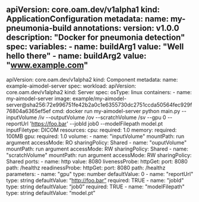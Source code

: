 apiVersion: core.oam.dev/v1alpha1
kind: ApplicationConfiguration
metadata:
  name: my-pneumonia-build
  annotations:
    version: v1.0.0
    description: "Docker for pneumonia detection"
spec:
  variables:
    - name: buildArg1
      value: "Well hello there"
    - name: buildArg2
      value: "www.example.com"
---
apiVersion: core.oam.dev/v1alpha2
kind: Component
metadata:
  name: example-aimodel-server
spec:
  workload:
    apiVersion: core.oam.dev/v1alpha2
    kind: Server
    spec:
      osType: linux
      containers:
      - name: my-aimodel-server
        image: example/my-aimodel-server@sha256:72e996751fe42b2a0c1e6355730dc2751ccda50564fec929f76804a6365ef5ef
        cmd: docker run my-aimodel-server python main.py --inputVolume /iv --outputVolume /ov --scratchVolume /sv --gpu 0 --reportUrl 'https://foo.bar' --jobId job0 --modelFilepath model.pt
        inputFiletype: DICOM
        resources:
          cpu:
            required: 1.0
          memory:
            required: 100MB
          gpu:
            required: 1.0
          volume:
          - name: "inputVolume"
            mountPath: run argument
            accessMode: RO
            sharingPolicy: Shared
          - name: "ouputVolume"
            mountPath: run argument
            accessMode: RW
            sharingPolicy: Shared
          - name: "scratchVolume"
            mountPath: run argument
            accessMode: RW
            sharingPolicy: Shared
        ports:
        - name: http
          value: 8080
        livenessProbe:
          httpGet:
            port: 8080
            path: /healthz
        readinessProbe:
          httpGet:
            port: 8080
            path: /healthz
        parameters:
          - name: "gpu"
            type: number
            defaultValue: 0
          - name: "reportUrl"
            type: string
            defaultValue: “http://foo.bar”
            required: TRUE
          - name: "jobId"
            type: string
            defaultValue: “job0”
            required: TRUE
          - name: "modelFilepath"
            type: string
            defaultValue: “model.pt”
